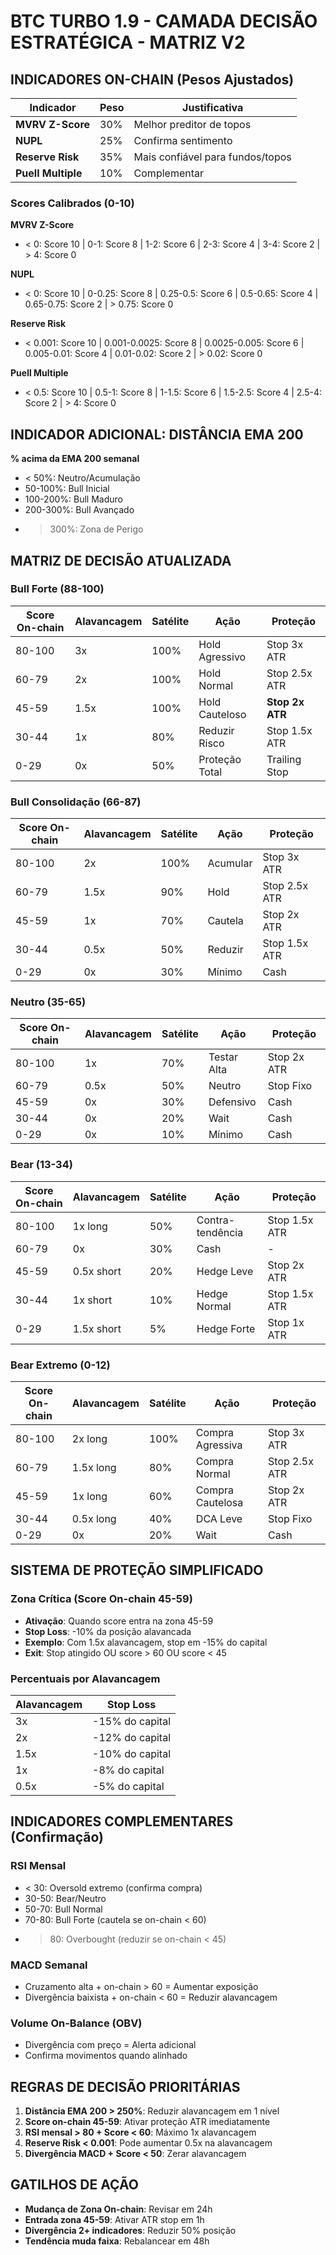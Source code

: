 # BTC TURBO 1.9 - CAMADA DECISÃO ESTRATÉGICA - MATRIZ V2

## INDICADORES ON-CHAIN (Pesos Ajustados)

| Indicador | Peso | Justificativa |
|-----------|------|---------------|
| **MVRV Z-Score** | 30% | Melhor preditor de topos |
| **NUPL** | 25% | Confirma sentimento |
| **Reserve Risk** | 35% | Mais confiável para fundos/topos |
| **Puell Multiple** | 10% | Complementar |

### Scores Calibrados (0-10)

**MVRV Z-Score**
- < 0: Score 10 | 0-1: Score 8 | 1-2: Score 6 | 2-3: Score 4 | 3-4: Score 2 | > 4: Score 0

**NUPL** 
- < 0: Score 10 | 0-0.25: Score 8 | 0.25-0.5: Score 6 | 0.5-0.65: Score 4 | 0.65-0.75: Score 2 | > 0.75: Score 0

**Reserve Risk**
- < 0.001: Score 10 | 0.001-0.0025: Score 8 | 0.0025-0.005: Score 6 | 0.005-0.01: Score 4 | 0.01-0.02: Score 2 | > 0.02: Score 0

**Puell Multiple**
- < 0.5: Score 10 | 0.5-1: Score 8 | 1-1.5: Score 6 | 1.5-2.5: Score 4 | 2.5-4: Score 2 | > 4: Score 0

## INDICADOR ADICIONAL: DISTÂNCIA EMA 200

**% acima da EMA 200 semanal**
- < 50%: Neutro/Acumulação
- 50-100%: Bull Inicial 
- 100-200%: Bull Maduro
- 200-300%: Bull Avançado
- > 300%: Zona de Perigo

## MATRIZ DE DECISÃO ATUALIZADA

### Bull Forte (88-100)

| Score On-chain | Alavancagem | Satélite | Ação | Proteção |
|----------------|-------------|----------|------|----------|
| 80-100 | 3x | 100% | Hold Agressivo | Stop 3x ATR |
| 60-79 | 2x | 100% | Hold Normal | Stop 2.5x ATR |
| 45-59 | 1.5x | 100% | Hold Cauteloso | **Stop 2x ATR** |
| 30-44 | 1x | 80% | Reduzir Risco | Stop 1.5x ATR |
| 0-29 | 0x | 50% | Proteção Total | Trailing Stop |

### Bull Consolidação (66-87)

| Score On-chain | Alavancagem | Satélite | Ação | Proteção |
|----------------|-------------|----------|------|----------|
| 80-100 | 2x | 100% | Acumular | Stop 3x ATR |
| 60-79 | 1.5x | 90% | Hold | Stop 2.5x ATR |
| 45-59 | 1x | 70% | Cautela | Stop 2x ATR |
| 30-44 | 0.5x | 50% | Reduzir | Stop 1.5x ATR |
| 0-29 | 0x | 30% | Mínimo | Cash |

### Neutro (35-65)

| Score On-chain | Alavancagem | Satélite | Ação | Proteção |
|----------------|-------------|----------|------|----------|
| 80-100 | 1x | 70% | Testar Alta | Stop 2x ATR |
| 60-79 | 0.5x | 50% | Neutro | Stop Fixo |
| 45-59 | 0x | 30% | Defensivo | Cash |
| 30-44 | 0x | 20% | Wait | Cash |
| 0-29 | 0x | 10% | Mínimo | Cash |

### Bear (13-34)

| Score On-chain | Alavancagem | Satélite | Ação | Proteção |
|----------------|-------------|----------|------|----------|
| 80-100 | 1x long | 50% | Contra-tendência | Stop 1.5x ATR |
| 60-79 | 0x | 30% | Cash | - |
| 45-59 | 0.5x short | 20% | Hedge Leve | Stop 2x ATR |
| 30-44 | 1x short | 10% | Hedge Normal | Stop 1.5x ATR |
| 0-29 | 1.5x short | 5% | Hedge Forte | Stop 1x ATR |

### Bear Extremo (0-12)

| Score On-chain | Alavancagem | Satélite | Ação | Proteção |
|----------------|-------------|----------|------|----------|
| 80-100 | 2x long | 100% | Compra Agressiva | Stop 3x ATR |
| 60-79 | 1.5x long | 80% | Compra Normal | Stop 2.5x ATR |
| 45-59 | 1x long | 60% | Compra Cautelosa | Stop 2x ATR |
| 30-44 | 0.5x long | 40% | DCA Leve | Stop Fixo |
| 0-29 | 0x | 20% | Wait | Cash |

## SISTEMA DE PROTEÇÃO SIMPLIFICADO

### Zona Crítica (Score On-chain 45-59)
- **Ativação**: Quando score entra na zona 45-59
- **Stop Loss**: -10% da posição alavancada
- **Exemplo**: Com 1.5x alavancagem, stop em -15% do capital
- **Exit**: Stop atingido OU score > 60 OU score < 45

### Percentuais por Alavancagem
| Alavancagem | Stop Loss |
|-------------|-----------|
| 3x | -15% do capital |
| 2x | -12% do capital |
| 1.5x | -10% do capital |
| 1x | -8% do capital |
| 0.5x | -5% do capital |

## INDICADORES COMPLEMENTARES (Confirmação)

### RSI Mensal
- < 30: Oversold extremo (confirma compra)
- 30-50: Bear/Neutro
- 50-70: Bull Normal
- 70-80: Bull Forte (cautela se on-chain < 60)
- > 80: Overbought (reduzir se on-chain < 45)

### MACD Semanal
- Cruzamento alta + on-chain > 60 = Aumentar exposição
- Divergência baixista + on-chain < 60 = Reduzir alavancagem

### Volume On-Balance (OBV)
- Divergência com preço = Alerta adicional
- Confirma movimentos quando alinhado

## REGRAS DE DECISÃO PRIORITÁRIAS

1. **Distância EMA 200 > 250%**: Reduzir alavancagem em 1 nível
2. **Score on-chain 45-59**: Ativar proteção ATR imediatamente
3. **RSI mensal > 80 + Score < 60**: Máximo 1x alavancagem
4. **Reserve Risk < 0.001**: Pode aumentar 0.5x na alavancagem
5. **Divergência MACD + Score < 50**: Zerar alavancagem

## GATILHOS DE AÇÃO

- **Mudança de Zona On-chain**: Revisar em 24h
- **Entrada zona 45-59**: Ativar ATR stop em 1h
- **Divergência 2+ indicadores**: Reduzir 50% posição
- **Tendência muda faixa**: Rebalancear em 48h